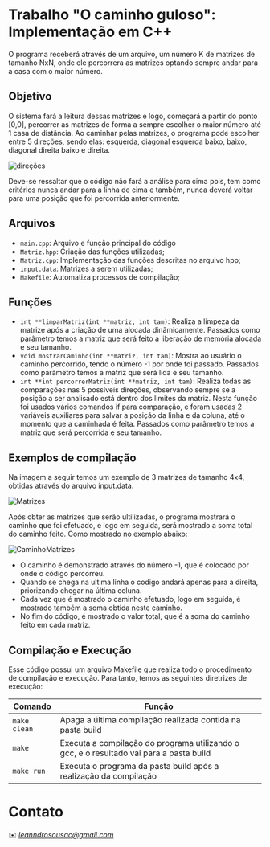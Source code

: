 # Trabalho "O caminho guloso": Implementação em C++

O programa receberá através de um arquivo, um número K de matrizes de tamanho NxN, onde ele percorrera as matrizes optando sempre andar para a casa com o maior número.

## Objetivo

O sistema fará a leitura dessas matrizes e logo, começará a partir do ponto [0,0], percorrer as matrizes de forma a sempre escolher o maior número até 1 casa de distância. Ao caminhar pelas matrizes, o programa pode escolher entre 5 direções, sendo elas:  esquerda, diagonal esquerda baixo, baixo, diagonal direita baixo e direita.</p>

![direções](https://user-images.githubusercontent.com/118322766/226509759-814ee775-88b7-447d-bc93-4773514d06e2.jpeg)

Deve-se ressaltar que o código não fará a análise para cima pois, tem como critérios nunca andar para a linha de cima e também, nunca deverá voltar para uma posição que foi percorrida anteriormente.
 
## Arquivos

* ```main.cpp```: Arquivo e função principal do código
* ```Matriz.hpp```: Criação das funções utilizadas;
* ```Matriz.cpp```: Implementação das funções descritas no arquivo hpp;
* ```input.data```: Matrizes a serem utilizadas;
* ```Makefile```: Automatiza processos de compilação;

## Funções

* ```int **limparMatriz(int **matriz, int tam)```: Realiza a limpeza da matrize após a criação de uma alocada dinâmicamente. Passados como parâmetro temos a matriz que será feito a liberação de memória alocada e seu tamanho.
* ```void mostrarCaminho(int **matriz, int tam)```: Mostra ao usuário o caminho percorrido, tendo o número -1 por onde foi passado. Passados como parâmetro temos a matriz que será lida e seu tamanho.
* ```int **int percorrerMatriz(int **matriz, int tam)```: Realiza todas as comparações nas 5 possíveis direções, observando sempre se a posição a ser analisado está dentro dos limites da matriz. Nesta função foi usados vários comandos if para comparação, e foram usadas 2 variáveis auxiliares para salvar a posição da linha e da coluna, até o momento que a caminhada é feita. Passados como parâmetro temos a matriz que será percorrida e seu tamanho.

## Exemplos de compilação

Na imagem a seguir temos um exemplo de 3 matrizes de tamanho 4x4, obtidas através do arquivo input.data.</p>

![Matrizes](https://user-images.githubusercontent.com/118322766/226504303-08c27d66-7878-48c5-8f57-3916edfe446f.jpeg)

Após obter as matrizes que serão ultilizadas, o programa mostrará o caminho que foi efetuado, e logo em seguida, será mostrado a soma total do caminho feito. Como mostrado no exemplo abaixo:

![CaminhoMatrizes](https://user-images.githubusercontent.com/118322766/226504371-7bec61ef-0753-428b-892d-fccd22eb735c.jpeg)

- O caminho é demonstrado através do número -1, que é colocado por onde o código percorreu.
- Quando se chega na ultima linha o codigo andará apenas para a direita, priorizando chegar na última coluna.
- Cada vez que é mostrado o caminho efetuado, logo em seguida, é mostrado também a soma obtida neste caminho.
- No fim do código, é mostrado o valor total, que é a soma do caminho feito em cada matriz.

## Compilação e Execução

Esse código possui um arquivo Makefile que realiza todo o procedimento de compilação e execução. Para tanto, temos as seguintes diretrizes de execução:


| Comando                |  Função                                                                                           |                     
| -----------------------| ------------------------------------------------------------------------------------------------- |
|  `make clean`          | Apaga a última compilação realizada contida na pasta build                                        |
|  `make`                | Executa a compilação do programa utilizando o gcc, e o resultado vai para a pasta build           |
|  `make run`            | Executa o programa da pasta build após a realização da compilação                                 |


# Contato

✉️ <i>leanndrosousac@gmail.com</i>
</a>
